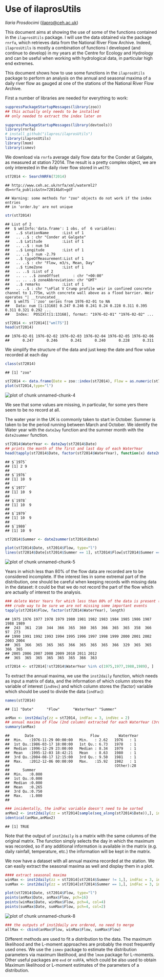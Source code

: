 # Use of ilaprosUtils
*Ilaria Prosdocimi* (ilapro@ceh.ac.uk)


This document aims at showing the use of some of the functions contained in the `ilaprosUtils` package. I will use the data obtained via the package `rnrfa`, which retrieves data from the National River Flow Archive. Indeed, `ilaprosUtils` is mostly a combination of functions I developed (and continue to develop) in my years at the Centre for Ecology and Hydrology and can be useful when working with hydrological data, in particular high end extremes. 

This document shows how to use some functions in the `ilaprosUtils` package to perform an analysis on the annual and seasonal maxima of a daily river flow as gauged at one of the stations of the National River Flow Archive. 

First a number of libraries are needed for everything to work:


```r
suppressPackageStartupMessages(library(zoo))
## this actually only needs to be installed 
## only needed to extract the index later on
```


```r
suppressPackageStartupMessages(library(devtools))
library(rnrfa)
# install_github("ilapros/ilaprosUtils")
library(ilaprosUtils)
library(lmom)
library(ismev)
```

We download via `rnrfa` average daily flow data for the Conder at Galgate, as measured at station 72014. The result is a pretty complex object, we are only interested in the daily river flow stored in `wmlTS`:

```r
st72014 <- SearchNRFA(72014)
```

```
## http://www.ceh.ac.uk/nrfa/xml/waterml2?db=nrfa_public&stn=72014&dt=gdf
```

```
## Warning: some methods for "zoo" objects do not work if the index entries
## in 'order.by' are not unique
```

```r
str(st72014)
```

```
## List of 2
##  $ wmlInfo:'data.frame':	1 obs. of  6 variables:
##   ..$ stationName      :List of 1
##   .. ..$ : chr "Conder at Galgate"
##   ..$ Latitude         :List of 1
##   .. ..$ : num 54
##   ..$ Longitude        :List of 1
##   .. ..$ : num -2.79
##   ..$ typeOfMeasurement:List of 1
##   .. ..$ : chr "Flow, m3/s, Mean, Day"
##   ..$ timeZone         :List of 1
##   .. ..$ :List of 2
##   .. .. ..$ zoneOffset      : chr "+00:00"
##   .. .. ..$ zoneAbbreviation: chr "GMT"
##   ..$ remarks          :List of 1
##   .. ..$ : chr "\nFlat V Crump profile weir in confined concrete channel to 1.775m, with concrete wall above as a flood barrier. Weir operates "| __truncated__
##  $ wmlTS  :'zoo' series from 1976-02-01 to NA
##   Data: num [1:13168] 0.247 0.246 0.241 0.24 0.228 0.311 0.395 0.311 0.321 0.292 ...
##   Index:  POSIXlt[1:13168], format: "1976-02-01" "1976-02-02" ...
```

```r
st72014 <- st72014[["wmlTS"]]
head(st72014)
```

```
## 1976-02-01 1976-02-02 1976-02-03 1976-02-04 1976-02-05 1976-02-06 
##      0.247      0.246      0.241      0.240      0.228      0.311
```

We simplify the structure of the data and just keep the date and flow value recorded at each day


```r
class(st72014)
```

```
## [1] "zoo"
```

```r
st72014 <- data.frame(Date = zoo::index(st72014), Flow = as.numeric(st72014))
plot(st72014,type="l")
```

![plot of chunk unnamed-chunk-4](./README_files/figure-html/unnamed-chunk-4.png) 

We see that some values are missing, in particular, for some yers there seem to be no record at all. 

The water year in the UK is commonly taken to start in October. Summer is taken to be the period running between March and October. We identify the Water year with the `date2wy` function and the summer month with the `date2summer` function. 


```r
st72014$WaterYear <- date2wy(st72014$Date)
## prints the month of the first and last day of each WaterYear
head(tapply(st72014$Date, factor(st72014$WaterYear), function(x) date2month(x[c(1,length(x))])))
```

```
## $`1975`
## [1] 2 9
## 
## $`1976`
## [1] 10  9
## 
## $`1977`
## [1] 10  9
## 
## $`1978`
## [1] 10  9
## 
## $`1979`
## [1] 10  9
## 
## $`1980`
## [1] 10  9
```

```r
st72014$Summer <- date2summer(st72014$Date)

plot(st72014$Date, st72014$Flow, type="l")
lines(st72014$Date[st72014$Summer == 1], st72014$Flow[st72014$Summer == 1], col = 2)
```

![plot of chunk unnamed-chunk-5](./README_files/figure-html/unnamed-chunk-5.png) 


Years in which less than 80% of the flow data are recorded are to be considered incomplete. If the interest lies in some extremal part of the distribution, one should be careful when keeping records with missing data in the dataset: it could be that we do not record the part of the flow which are actually of interest to the analysis. 

```r
### delete Water Years for which less than 80% of the data is present (~292 days complete)
### crude way to be sure we are not missing some important events
tapply(st72014$Flow, factor(st72014$WaterYear), length)
```

```
## 1975 1976 1977 1978 1979 1980 1981 1982 1983 1984 1985 1986 1987 1988 1989 
##  243  361  210  344  366  365  360  365  366  365  365  358  366   97  273 
## 1990 1991 1992 1993 1994 1995 1996 1997 1998 1999 2000 2001 2002 2003 2004 
##  365  366  365  365  365  366  365  365  365  366  329  365  365  366  365 
## 2005 2006 2007 2008 2009 2010 2011 2012 
##  365  365  365  365  365  365  366  363
```

```r
st72014 <- st72014[!st72014$WaterYear %in% c(1975,1977,1988,1989), ]
```

To extract the annual maxima, we use the `inst2daily` function, which needs as input a matrix of data, and the information of which column stores the variable of interest (`indVec`) and which column stores the (factor) variable which should be used to divide the data (`indFac`):


```r
names(st72014)
```

```
## [1] "Date"      "Flow"      "WaterYear" "Summer"
```

```r
anMax <- inst2daily(zz = st72014, indFac = 3, indVec = 2)
## annual maxima of Flow (2nd column) extracted for each WaterYear (3rd column)
summary(anMax)
```

```
##       Date                          Flow         WaterYear 
##  Min.   :1976-11-29 00:00:00   Min.   : 2.62   1976   : 1  
##  1st Qu.:1986-03-17 18:00:00   1st Qu.: 6.73   1978   : 1  
##  Median :1996-12-29 23:00:00   Median : 8.34   1979   : 1  
##  Mean   :1995-12-03 18:42:21   Mean   : 8.63   1980   : 1  
##  3rd Qu.:2004-08-17 12:15:00   3rd Qu.: 9.50   1981   : 1  
##  Max.   :2012-12-06 00:00:00   Max.   :15.92   1982   : 1  
##                                                (Other):28  
##      Summer     
##  Min.   :0.000  
##  1st Qu.:0.000  
##  Median :0.000  
##  Mean   :0.265  
##  3rd Qu.:0.750  
##  Max.   :1.000  
## 
```

```r
### incidentally, the indFac variable doesn't need to be sorted
anMax2 <- inst2daily(zz = st72014[sample(seq_along(st72014$Date)),], indFac = 3, indVec = 2)
identical(anMax,anMax2)
```

```
## [1] TRUE
```
Note that the output of `inst2daily` is a matrix with the same columns of the original matrix. The function simply selects the day in which the maximum was recorded, so if any additional information is available in the matrix (e.g. daily rainfall, temperature, etc.) the information will be kept in the matrix. 

We now have a dataset with all annual maxima recorded at the station. We can easily extract the seasonal maxima as well and display them in a plot. 



```r
#### extract seasonal maxima
winMax <- inst2daily(zz = st72014[st72014$Summer != 1,], indFac = 3, indVec = 2)
sumMax <- inst2daily(zz = st72014[st72014$Summer == 1,], indFac = 3, indVec = 2)

plot(st72014$Date, st72014$Flow, type="l")
points(anMax$Date, anMax$Flow, pch=16)
points(winMax$Date, winMax$Flow, pch=4, col=4)
points(sumMax$Date, sumMax$Flow, pch=4, col=2)
```

![plot of chunk unnamed-chunk-8](./README_files/figure-html/unnamed-chunk-8.png) 

```r
### the outputs of inst2daily are ordered, no need to merge
allMax <- cbind(anMax$Flow, winMax$Flow, sumMax$Flow)
```
Different methods are used to fit a distribution to the data. The maximum likelihood and the L-moment approaches are probably the most frequently used ones. We use the `ismev` package to estimate the distribution parameters via maximum likelihood, and the `lmom`  package for L-moments. Other useful packages are `evd` or `nsRFA`, which could be also used to obtain Maximum likelihood or L-moment estimates of the parameters of a distribution.












